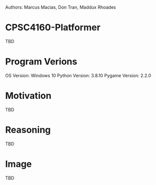 Authors: Marcus Macias, Don Tran, Maddux Rhoades
# CPSC4160-Platformer
TBD

# Program Verions
OS Version: Windows 10
Python Version: 3.8.10
Pygame Version: 2.2.0

# Motivation
TBD

# Reasoning
TBD

# Image
TBD
